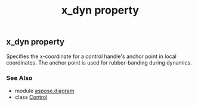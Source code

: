 ﻿---
title: x_dyn property
second_title: Aspose.Diagram for Python via .NET API References
description: 
type: docs
weight: 120
url: /python-net/aspose.diagram/control/x_dyn/
is_root: false
---

## x_dyn property


Specifies the x-coordinate for a control handle's anchor point in local coordinates. The anchor point is used for rubber-banding during dynamics.

### See Also
* module [aspose.diagram](../../)
* class [Control](/diagram/python-net/aspose.diagram/control)
